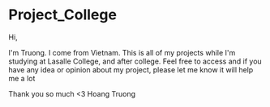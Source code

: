 # Project_College
Hi,

I'm Truong. I come from Vietnam. This is all of my projects while I'm studying at Lasalle College, and after college. Feel free to access and if you have any idea or opinion about my project, please let me know it will help me a lot

Thank you so much <3
Hoang Truong
